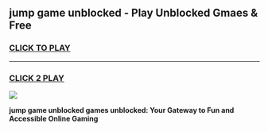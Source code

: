 
## jump game unblocked - Play Unblocked Gmaes & Free
<h3>
<a href="https://news.freeplayer.one?title=jump_game_unblocked&ref=16F">CLICK TO PLAY</a></h3>
<hr>

<h3>
<a href="https://news.freeplayer.one?title=jump_game_unblocked&ref=16F">CLICK 2 PLAY</a>
  
</h3>

<a href="https://news.freeplayer.one?title=jump_game_unblocked&ref=16F/"><img src="https://clearcache.store/games.png"></a>


**jump game unblocked games unblocked: Your Gateway to Fun and Accessible Online Gaming**
